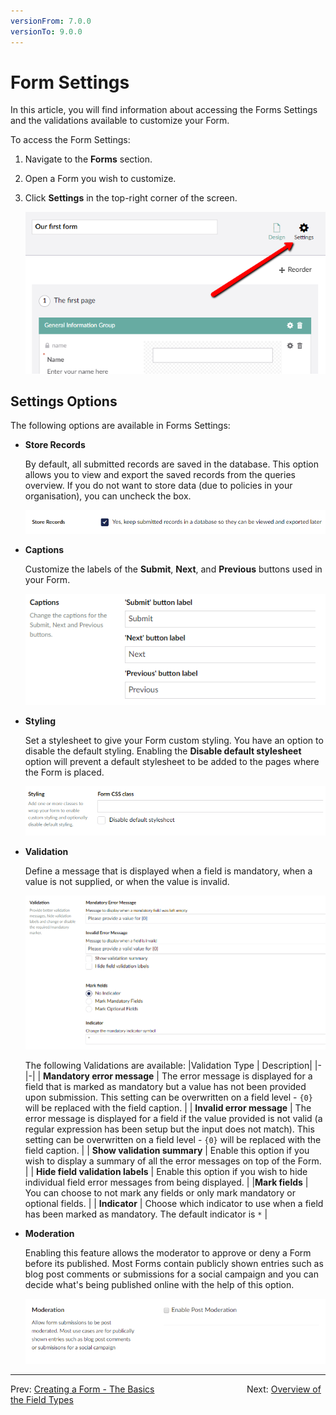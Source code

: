 ```yaml
---
versionFrom: 7.0.0
versionTo: 9.0.0
---
```


# Form Settings

In this article, you will find information about accessing the Forms Settings and the validations available to customize your Form.

To access the Form Settings:

1. Navigate to the **Forms** section.
2. Open a Form you wish to customize.
3. Click **Settings** in the top-right corner of the screen.

    ![Form settings dialog](images/FormSettings.png)

## Settings Options

The following options are available in Forms Settings:

- **Store Records**

    By default, all submitted records are saved in the database. This option allows you to view and export the saved records from the queries overview. If you do not want to store data (due to policies in your organisation), you can uncheck the box.

    ![Form settings Store Records](images/Store-Records.png)

- **Captions**

    Customize the labels of the **Submit**, **Next**, and **Previous** buttons used in your Form.

    ![Form settings stylesheet](images/FormSettingsCaptions-v9.png)

- **Styling**

    Set a stylesheet to give your Form custom styling. You have an option to disable the default styling. Enabling the **Disable default stylesheet** option will prevent a default stylesheet to be added to the pages where the Form is placed.

    ![Form settings stylesheet](images/FormSettingsStyling.png)

- **Validation**

    Define a message that is displayed when a field is mandatory, when a value is not supplied, or when the value is invalid.

    ![Form settings validation](images/FormSettingsValidation.png)

    The following Validations are available:
    |Validation Type | Description|
    |-|-|
    | **Mandatory error message** | The error message is displayed for a field that is marked as mandatory but a value has not been provided upon submission. This setting can be overwritten on a field level - `{0}` will be replaced with the field caption. |
    | **Invalid error message** | The error message is displayed for a field if the value provided is not valid (a regular expression has been setup but the input does not match). This setting can be overwritten on a field level - `{0}` will be replaced with the field caption. |
    | **Show validation summary** | Enable this option if you wish to display a summary of all the error messages on top of the Form. |
    | **Hide field validation labels** | Enable this option if you wish to hide individual field error messages from being displayed. |
    |**Mark fields** | You can choose to not mark any fields or only mark mandatory or optional fields. |
    | **Indicator** | Choose which indicator to use when a field has been marked as mandatory. The default indicator is `*` |

- **Moderation**

    Enabling this feature allows the moderator to approve or deny a Form before its published. Most Forms contain publicly shown entries such as blog post comments or submissions for a social campaign and you can decide what's being published online with the help of this option.

    ![Form settings validation](images/FormSettingsModeration.png)

---

Prev: [Creating a Form - The Basics](../index.md) &emsp; &emsp; &emsp; &emsp; &emsp; &emsp; &emsp; &emsp; Next: [Overview of the Field Types](../Fieldtypes/index.md)
